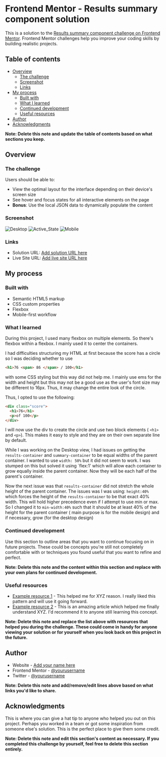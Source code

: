 # Frontend Mentor - Results summary component solution

This is a solution to the [Results summary component challenge on Frontend Mentor](https://www.frontendmentor.io/challenges/results-summary-component-CE_K6s0maV). Frontend Mentor challenges help you improve your coding skills by building realistic projects.

## Table of contents

- [Overview](#overview)
  - [The challenge](#the-challenge)
  - [Screenshot](#screenshot)
  - [Links](#links)
- [My process](#my-process)
  - [Built with](#built-with)
  - [What I learned](#what-i-learned)
  - [Continued development](#continued-development)
  - [Useful resources](#useful-resources)
- [Author](#author)
- [Acknowledgments](#acknowledgments)

**Note: Delete this note and update the table of contents based on what sections you keep.**

## Overview

### The challenge

Users should be able to:

- View the optimal layout for the interface depending on their device's screen size
- See hover and focus states for all interactive elements on the page
- **Bonus**: Use the local JSON data to dynamically populate the content

### Screenshot

![Desktop](./design/Desktop.png)
![Active_State](./design/Active%20State.png)
![Mobile](./design/Mobile.png)

### Links

- Solution URL: [Add solution URL here](https://your-solution-url.com)
- Live Site URL: [Add live site URL here](https://your-live-site-url.com)

## My process

### Built with

- Semantic HTML5 markup
- CSS custom properties
- Flexbox
- Mobile-first workflow

### What I learned

During this project, I used many flexbox on multiple elements. So there's flexbox within a flexbox. I mainly used it to center the containers.

I had difficulties structuring my HTML at first because the score has a circle so I was deciding whether to use

```html
<h1>76 <span> 86 </span> / 100</h1>
```

with some CSS styling but this way did not help me. I mainly use ems for the width and height but this may not be a good use as the user's font size may be different to 16px. Thus, it may change the entire look of the circle.

Thus, I opted to use the following:

```html
<div class="score">
  <h1>76</h1>
  <p>of 100</p>
</div>
```

I will now use the div to create the circle and use two block elements ( `<h1>` and `<p>`). This makes it easy to style and they are on their own separate line by default.

While I was working on the Desktop view, I had issues on getting the `results-container` and `summary-container` to be equal widths of the parent container. I wanted to use `width: 50%` but it did not seem to work. I was stumped on this but solved it using `flex:1' which will allow each container to grow equally inside the parent container. Now they will be each half of the parent's container.

Now the next issue was that `results-container` did not stretch the whole height of the parent container. The issues was I was using: `height:40%` which forces the height of the `results-container` to be that exact 40% width. This will hold higher precedence even if I attempt to use min or max. So I changed it to `min-width:40%` such that it should be at least 40% of the height for the parent container ( main purpose is for the mobile design) and if necessary, grow (for the desktop design)


### Continued development

Use this section to outline areas that you want to continue focusing on in future projects. These could be concepts you're still not completely comfortable with or techniques you found useful that you want to refine and perfect.

**Note: Delete this note and the content within this section and replace with your own plans for continued development.**

### Useful resources

- [Example resource 1](https://www.example.com) - This helped me for XYZ reason. I really liked this pattern and will use it going forward.
- [Example resource 2](https://www.example.com) - This is an amazing article which helped me finally understand XYZ. I'd recommend it to anyone still learning this concept.

**Note: Delete this note and replace the list above with resources that helped you during the challenge. These could come in handy for anyone viewing your solution or for yourself when you look back on this project in the future.**

## Author

- Website - [Add your name here](https://www.your-site.com)
- Frontend Mentor - [@yourusername](https://www.frontendmentor.io/profile/yourusername)
- Twitter - [@yourusername](https://www.twitter.com/yourusername)

**Note: Delete this note and add/remove/edit lines above based on what links you'd like to share.**

## Acknowledgments

This is where you can give a hat tip to anyone who helped you out on this project. Perhaps you worked in a team or got some inspiration from someone else's solution. This is the perfect place to give them some credit.

**Note: Delete this note and edit this section's content as necessary. If you completed this challenge by yourself, feel free to delete this section entirely.**
